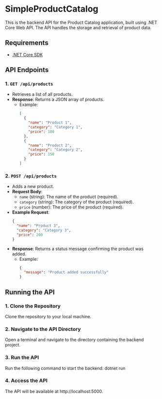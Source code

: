 # SimpleProductCatalog
This is the backend API for the Product Catalog application, built using .NET Core Web API. The API handles the storage and retrieval of product data.

## Requirements
- [.NET Core SDK](https://dotnet.microsoft.com/download)

## API Endpoints

### 1. `GET /api/products`
   - Retrieves a list of all products.
   - **Response**: Returns a JSON array of products.
     - Example:
       ```json
       [
         {
           "name": "Product 1",
           "category": "Category 1",
           "price": 100
         },
         {
           "name": "Product 2",
           "category": "Category 2",
           "price": 150
         }
       ]
       ```

### 2. `POST /api/products`
   - Adds a new product.
   - **Request Body**:
     - `name` (string): The name of the product (required).
     - `category` (string): The category of the product (required).
     - `price` (number): The price of the product (required).
   - **Example Request**:
     ```json
     {
       "name": "Product 3",
       "category": "Category 3",
       "price": 200
     }
     ```
   - **Response**: Returns a status message confirming the product was added.
     - Example:
       ```json
       {
         "message": "Product added successfully"
       }
       ```

## Running the API

### 1. Clone the Repository
   Clone the repository to your local machine.

### 2. Navigate to the API Directory
   Open a terminal and navigate to the directory containing the backend project.

### 3. Run the API
   Run the following command to start the backend:
   dotnet run
 ### 4. Access the API
The API will be available at http://localhost:5000.
